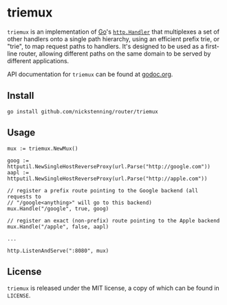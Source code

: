 triemux
=======

`triemux` is an implementation of [Go][go]'s [`http.Handler`][handler] that
multiplexes a set of other handlers onto a single path hierarchy, using an
efficient prefix trie, or "trie", to map request paths to handlers. It's
designed to be used as a first-line router, allowing different paths on the same
domain to be served by different applications.

API documentation for `triemux` can be found at [godoc.org][docs].

[handler]: http://golang.org/pkg/net/http/#Handler
[go]: http://golang.org
[docs]: http://godoc.org/github.com/nickstenning/router/triemux

Install
-------

    go install github.com/nickstenning/router/triemux

Usage
-----

    mux := triemux.NewMux()

    goog := httputil.NewSingleHostReverseProxy(url.Parse("http://google.com"))
    aapl := httputil.NewSingleHostReverseProxy(url.Parse("http://apple.com"))

    // register a prefix route pointing to the Google backend (all requests to
    // "/google<anything>" will go to this backend)
    mux.Handle("/google", true, goog)

    // register an exact (non-prefix) route pointing to the Apple backend
    mux.Handle("/apple", false, aapl)

    ...

    http.ListenAndServe(":8080", mux)

License
-------

`triemux` is released under the MIT license, a copy of which can be found in
`LICENSE`.
